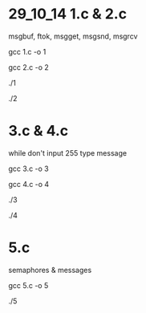 29_10_14
1.c & 2.c
========
msgbuf, ftok, msgget, msgsnd, msgrcv

gcc 1.c -o 1

gcc 2.c -o 2

./1

./2

3.c & 4.c
========
while don't input 255 type message

gcc 3.c -o 3

gcc 4.c -o 4

./3

./4

5.c
========
semaphores & messages

gcc 5.c -o 5

./5
